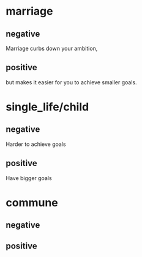 
# marriage
## negative

Marriage curbs down your ambition, 

## positive
but makes it easier for you to achieve smaller goals.

# single_life/child

## negative
Harder to achieve goals
## positive
Have bigger goals

# commune

## negative

## positive




